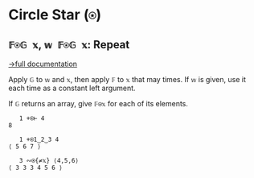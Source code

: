 # Circle Star (`⍟`)

## `𝔽⍟𝔾 𝕩`, `𝕨 𝔽⍟𝔾 𝕩`: Repeat
[→full documentation](https://mlochbaum.github.io/BQN/doc/repeat.html)

Apply `𝔾` to `𝕨` and `𝕩`, then apply `𝔽` to `𝕩` that may times. If `𝕨` is given, use it each time as a constant left argument.

If `𝔾` returns an array, give `𝔽⍟𝕩` for each of its elements.

```bqn
   1 +⍟⊢ 4
8

   1 +⍟1‿2‿3 4
⟨ 5 6 7 ⟩

   3 ∾⍟{≠𝕩} ⟨4,5,6⟩
⟨ 3 3 3 4 5 6 ⟩
```
